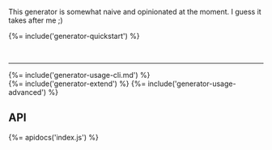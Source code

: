 This generator is somewhat naive and opinionated at the moment. I guess it takes after me ;)

{%= include('generator-quickstart') %}  

<br>

***

{%= include('generator-usage-cli.md') %}  
{%= include('generator-extend') %}
{%= include('generator-usage-advanced') %}

## API

{%= apidocs('index.js') %}

